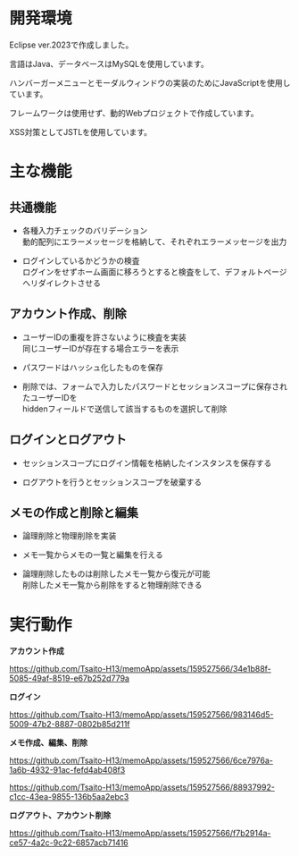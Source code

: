 # 開発環境
Eclipse ver.2023で作成しました。

言語はJava、データベースはMySQLを使用しています。

ハンバーガーメニューとモーダルウィンドウの実装のためにJavaScriptを使用しています。

フレームワークは使用せず、動的Webプロジェクトで作成しています。

XSS対策としてJSTLを使用しています。

# 主な機能
## 共通機能
 - 各種入力チェックのバリデーション  
   動的配列にエラーメッセージを格納して、それぞれエラーメッセージを出力

 - ログインしているかどうかの検査  
   ログインをせずホーム画面に移ろうとすると検査をして、デフォルトページへリダイレクトさせる

## アカウント作成、削除
 - ユーザーIDの重複を許さないように検査を実装  
   同じユーザーIDが存在する場合エラーを表示
 
 - パスワードはハッシュ化したものを保存
 
 - 削除では、フォームで入力したパスワードとセッションスコープに保存されたユーザーIDを  
   hiddenフィールドで送信して該当するものを選択して削除
 
## ログインとログアウト
 - セッションスコープにログイン情報を格納したインスタンスを保存する

 - ログアウトを行うとセッションスコープを破棄する

## メモの作成と削除と編集
 - 論理削除と物理削除を実装

 - メモ一覧からメモの一覧と編集を行える

 - 論理削除したものは削除したメモ一覧から復元が可能  
   削除したメモ一覧から削除をすると物理削除できる

# 実行動作
 **アカウント作成**

 https://github.com/Tsaito-H13/memoApp/assets/159527566/34e1b88f-5085-49af-8519-e67b252d779a

 **ログイン**

 https://github.com/Tsaito-H13/memoApp/assets/159527566/983146d5-5009-47b2-8887-0802b85d211f

 **メモ作成、編集、削除**

 https://github.com/Tsaito-H13/memoApp/assets/159527566/6ce7976a-1a6b-4932-91ac-fefd4ab408f3

 https://github.com/Tsaito-H13/memoApp/assets/159527566/88937992-c1cc-43ea-9855-136b5aa2ebc3

 **ログアウト、アカウント削除**

 https://github.com/Tsaito-H13/memoApp/assets/159527566/f7b2914a-ce57-4a2c-9c22-6857acb71416
